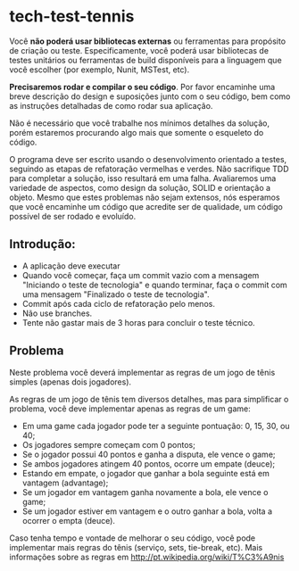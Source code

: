 # tech-test-tennis

Você **não poderá usar bibliotecas externas** ou ferramentas para propósito de criação ou teste. Especificamente, você poderá usar bibliotecas de testes unitários ou ferramentas de build disponíveis para a linguagem que você escolher (por exemplo, Nunit, MSTest, etc).

**Precisaremos rodar e compilar o seu código**. Por favor encaminhe uma breve descrição do design e suposições junto com o seu código, bem como as instruções detalhadas de como rodar sua aplicação.

Não é necessário que você trabalhe nos mínimos detalhes da solução, porém estaremos procurando algo mais que somente o esqueleto do código.

O programa deve ser escrito usando o desenvolvimento orientado a testes, seguindo as etapas de refatoração vermelhas e verdes.
Não sacrifique TDD para completar a solução, isso resultará em uma falha.
Avaliaremos uma variedade de aspectos, como design da solução, SOLID e orientação a objeto. Mesmo que estes problemas não sejam extensos, nós esperamos que você encaminhe um código que acredite ser de qualidade, um código possível de ser rodado e evoluído.

## Introdução:
 - A aplicação deve executar
 - Quando você começar, faça um commit vazio com a mensagem "Iniciando o teste de tecnologia" e quando terminar, faça o commit com uma mensagem "Finalizado o teste de tecnologia".
 - Commit após cada ciclo de refatoração pelo menos.
 - Não use branches.
 - Tente não gastar mais de 3 horas para concluir o teste técnico.

## Problema
Neste problema você deverá implementar as regras de um jogo de tênis simples (apenas dois jogadores).

As regras de um jogo de tênis tem diversos detalhes, mas para simplificar o problema, você deve implementar apenas as regras de um game:

- Em uma game cada jogador pode ter a seguinte pontuação: 0, 15, 30, ou 40;
- Os jogadores sempre começam com 0 pontos;
- Se o jogador possui 40 pontos e ganha a disputa, ele vence o game;
- Se ambos jogadores atingem 40 pontos, ocorre um empate (deuce);
- Estando em empate, o jogador que ganhar a bola seguinte está em vantagem (advantage);
- Se um jogador em vantagem ganha novamente a bola, ele vence o game;
- Se um jogador estiver em vantagem e o outro ganhar a bola, volta a ocorrer o empta (deuce).

Caso tenha tempo e vontade de melhorar o seu código, você pode implementar mais regras do tênis (serviço, sets, tie-break, etc). Mais informações sobre as regras em http://pt.wikipedia.org/wiki/T%C3%A9nis